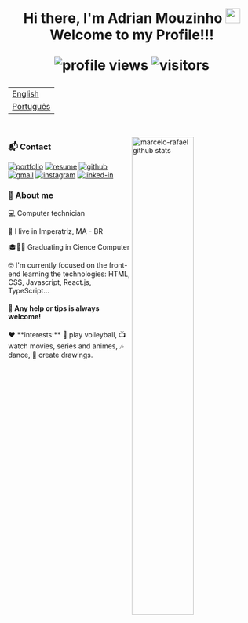 <h1 align="center">
 Hi there, I'm Adrian Mouzinho
 <img src="https://raw.githubusercontent.com/iampavangandhi/iampavangandhi/master/gifs/Hi.gif" width="30px"> 
  Welcome to my Profile!!!

 <p align="center">
  <img src="https://komarev.com/ghpvc/?username=AdrianMouzinho&color=yellow&label=profile+views" alt="profile views" />
  <img src="https://visitor-badge.laobi.icu/badge?page_id=AdrianMouzinho.AdrianMouzinho" alt="visitors">
 </p>
</h1>

<table align="center">
 <tr><td><a href="README.md">English</a></td></tr>
 <tr><td><a href="readme_pt-br.md">Português</a></td></tr>
</table>

<br />

<!-- IMAGEM -->
<img
 src="https://files.readme.io/8c11911-senior-front-end-developer-openings-1.gif" alt="marcelo-rafael github stats"
 width="50%"
 align="right"
/>

### 📬 Contact

[![portfolio](https://img.shields.io/badge/Portfolio-323330?style=for-the-badge&logo=Google-chrome&logoColor=F7DF1E)](#)
[![resume](https://img.shields.io/badge/Resume-4285F4?style=for-the-badge&logo=read-the-docs&logoColor=white)](https://drive.google.com/file/d/1_uSlHoRb0NInNBldTpy_5xYHkeKk-m09/view?usp=sharing)
[![github](https://img.shields.io/badge/GitHub-000000?style=for-the-badge&logo=GitHub&logoColor=white)](https://github.com/AdrianMouzinho)
[![gmail](https://img.shields.io/badge/Gmail-D14836?style=for-the-badge&logo=Gmail&logoColor=white)](mailto:adrianmouzinhopro@gmail.com)
[![instagram](https://img.shields.io/badge/Instagram-E4405F?style=for-the-badge&logo=instagram&logoColor=white)](https://www.instagram.com/adrianmouzinho/)
[![linked-in](https://img.shields.io/badge/Linkedin-0077B5?style=for-the-badge&logo=LinkedIn&logoColor=white)](https://www.linkedin.com/in/adrian-mouzinho-30a125211/)

<!-- About -->

### 🚀 About me

<p align="left">
  💻 Computer technician
</p>
<p align="left">
  📌 I live in Imperatriz, MA - BR
</p>
<p align="left">
 🎓👨‍🎓 Graduating in Cience Computer
</p>
<p align="left">
 🤓 I'm currently focused on the front-end learning the technologies: HTML, CSS, Javascript, React.js, TypeScript...
</p>

#### 💬 Any help or tips is always welcome!

<p align="left">❤️ **interests:** 🏐 play volleyball, 📺 watch movies, series and animes, 🎶 dance, 🎨 create drawings.</p>

<!--
**AdrianMouzinho/AdrianMouzinho** is a ✨ _special_ ✨ repository because its `README.md` (this file) appears on your GitHub profile.

Here are some ideas to get you started:

- 🔭 I’m currently working on ...
- 🌱 I’m currently learning ...
- 👯 I’m looking to collaborate on ...
- 🤔 I’m looking for help with ...
- 💬 Ask me about ...
- 📫 How to reach me: ...
- 😄 Pronouns: ...
- ⚡ Fun fact: ...
-->
